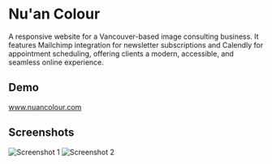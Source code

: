 # Nu'an Colour

A responsive website for a Vancouver-based image consulting business. It features Mailchimp integration for newsletter subscriptions and Calendly for appointment scheduling, offering clients a modern, accessible, and seamless online experience.

## Demo

www.nuancolour.com

## Screenshots

![Screenshot 1](https://github.com/user-attachments/assets/079c1c53-dadc-41a0-bbf7-a94dff49eab2)
![Screenshot 2](https://github.com/user-attachments/assets/6954447e-230d-49f6-9b15-fb2a8d6d32ea)

